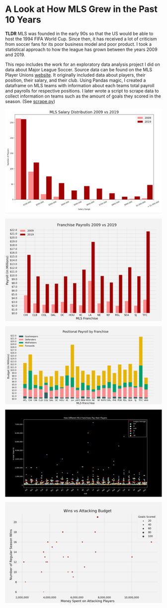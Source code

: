 # A Look at How MLS Grew in the Past 10 Years

**TLDR**
MLS was founded in the early 90s so that the US would be able to host the 1994 FIFA World Cup. Since then, it has received a lot of criticism from soccer fans for its poor business model and poor product. I took a statistical approach to how the league has grown between the years 2009 and 2019.

This repo includes the work for an exploratory data analysis project I did on data about Major League Soccer. Source data can be found on the MLS Player Unions [website](https://mlsplayers.org/resources/salary-guide "website"). It originally included data about players, their position, their salary, and their club. Using Pandas magic, I created a dataframe on MLS teams with information about each teams total payroll and payrolls for respective positions. I later wrote a script to scrape data to collect information on teams such as the amount of goals they scored in the season. (See [scrape.py](https://github.com/omcevoy/exPandas/blob/master/mls/scrape.py))

![playerSal](https://github.com/omcevoy/exPandas/blob/master/mls/img/playerSal.png)

![compare](https://github.com/omcevoy/exPandas/blob/master/mls/img/comparedPayroll.png)

![position](https://github.com/omcevoy/exPandas/blob/master/mls/img/payrollByPos.png)

![swarmplot](https://github.com/omcevoy/exPandas/blob/master/mls/img/swarmplot.png)

![scatter](https://github.com/omcevoy/exPandas/blob/master/mls/img/scatter.png)

